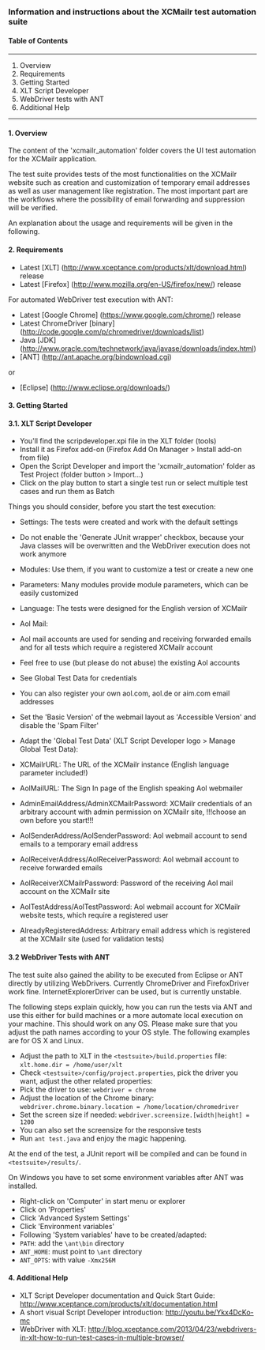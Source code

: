 ### Information and instructions about the XCMailr test automation suite


#### Table of Contents
___
1. Overview
2. Requirements
3. Getting Started
 1. XLT Script Developer
 2. WebDriver tests with ANT
4. Additional Help

___


#### 1. Overview

The content of the 'xcmailr_automation' folder covers the UI test automation for the XCMailr application.

The test suite provides tests of the most functionalities on the XCMailr website such as creation and customization of temporary email addresses 
as well as user management like registration.
The most important part are the workflows where the possibility of email forwarding and suppression will be verified.

An explanation about the usage and requirements will be given in the following.


#### 2. Requirements

* Latest [XLT] (http://www.xceptance.com/products/xlt/download.html) release 
* Latest [Firefox] (http://www.mozilla.org/en-US/firefox/new/) release

For automated WebDriver test execution with ANT:

* Latest [Google Chrome] (https://www.google.com/chrome/) release
* Latest ChromeDriver [binary] (http://code.google.com/p/chromedriver/downloads/list)
* Java [JDK] (http://www.oracle.com/technetwork/java/javase/downloads/index.html)
* [ANT] (http://ant.apache.org/bindownload.cgi)

or
* [Eclipse] (http://www.eclipse.org/downloads/)


#### 3. Getting Started

#### 3.1. XLT Script Developer

* You'll find the scripdeveloper.xpi file in the XLT folder (tools)
* Install it as Firefox add-on (Firefox Add On Manager > Install add-on from file)
* Open the Script Developer and import the 'xcmailr_automation' folder as Test Project (folder button > Import...)
* Click on the play button to start a single test run or select multiple test cases and run them as Batch

Things you should consider, before you start the test execution:

* Settings: The tests were created and work with the default settings
 * Do not enable the 'Generate JUnit wrapper' checkbox, because your Java classes will be overwritten and the WebDriver execution does not work anymore
* Modules: Use them, if you want to customize a test or create a new one
* Parameters: Many modules provide module parameters, which can be easily customized
* Language: The tests were designed for the English version of XCMailr
* Aol Mail: 
 * Aol mail accounts are used for sending and receiving forwarded emails and for all tests which require a registered XCMailr account
 * Feel free to use (but please do not abuse) the existing Aol accounts
  * See Global Test Data for credentials
 * You can also register your own aol.com, aol.de or aim.com email addresses
  * Set the 'Basic Version' of the webmail layout as 'Accessible Version' and disable the 'Spam Filter'
	
* Adapt the 'Global Test Data' (XLT Script Developer logo > Manage Global Test Data):
 * XCMailrURL: The URL of the XCMailr instance (English language parameter included!)
 * AolMailURL: The Sign In page of the English speaking Aol webmailer
 * AdminEmailAddress/AdminXCMailrPassword: XCMailr credentials of an arbitrary account with admin permission on XCMailr site, !!!choose an own before you start!!!
 * AolSenderAddress/AolSenderPassword: Aol webmail account to send emails to a temporary email address
 * AolReceiverAddress/AolReceiverPassword: Aol webmail account to receive forwarded emails
 * AolReceiverXCMailrPassword: Password of the receiving Aol mail account on the XCMailr site
 * AolTestAddress/AolTestPassword: Aol webmail account for XCMailr website tests, which require a registered user
 * AlreadyRegisteredAddress: Arbitrary email address which is registered at the XCMailr site (used for validation tests)


#### 3.2 WebDriver Tests with ANT

The test suite also gained the ability to be executed from Eclipse or ANT directly by utilizing WebDrivers. 
Currently ChromeDriver and FirefoxDriver work fine. InternetExplorerDriver can be used, but is currently unstable.

The following steps explain quickly, how you can run the tests via ANT and use this either for build machines or a more automate local execution on your machine. 
This should work on any OS. Please make sure that you adjust the path names according to your OS style. 
The following examples are for OS X and Linux.

* Adjust the path to XLT in the `<testsuite>/build.properties` file: `xlt.home.dir = /home/user/xlt`
* Check `<testsuite>/config/project.properties`, pick the driver you want, adjust the other related properties:
 * Pick the driver to use: `webdriver = chrome`
 * Adjust the location of the Chrome binary: `webdriver.chrome.binary.location = /home/location/chromedriver`
 * Set the screen size if needed: `webdriver.screensize.[width|height] = 1200` 
 * You can also set the screensize for the responsive tests
* Run `ant test.java` and enjoy the magic happening.

At the end of the test, a JUnit report will be compiled and can be found in `<testsuite>/results/`.

On Windows you have to set some environment variables after ANT was installed.
* Right-click on 'Computer' in start menu or explorer
* Click on 'Properties'
* Click 'Advanced System Settings'
* Click 'Environment variables'
* Following 'System variables' have to be created/adapted:
 * `PATH`: add the `\ant\bin` directory
 * `ANT_HOME`: must point to `\ant` directory
 * `ANT_OPTS`: with value `-Xmx256M`


#### 4. Additional Help

* XLT Script Developer documentation and Quick Start Guide: http://www.xceptance.com/products/xlt/documentation.html 
* A short visual Script Developer introduction: http://youtu.be/Ykx4DcKo-mc
* WebDriver with XLT: http://blog.xceptance.com/2013/04/23/webdrivers-in-xlt-how-to-run-test-cases-in-multiple-browser/